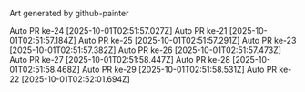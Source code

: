 Art generated by github-painter

Auto PR ke-24 [2025-10-01T02:51:57.027Z]
Auto PR ke-21 [2025-10-01T02:51:57.184Z]
Auto PR ke-25 [2025-10-01T02:51:57.291Z]
Auto PR ke-23 [2025-10-01T02:51:57.382Z]
Auto PR ke-26 [2025-10-01T02:51:57.473Z]
Auto PR ke-27 [2025-10-01T02:51:58.447Z]
Auto PR ke-28 [2025-10-01T02:51:58.468Z]
Auto PR ke-29 [2025-10-01T02:51:58.531Z]
Auto PR ke-22 [2025-10-01T02:52:01.694Z]